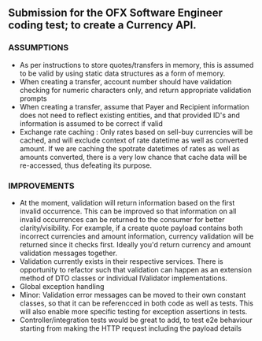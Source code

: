 ## Submission for the OFX Software Engineer coding test; to create a Currency API.

### ASSUMPTIONS
- As per instructions to store quotes/transfers in memory, this is assumed to be valid by using static data structures as a form of memory.
- When creating a transfer, account number should have validation checking for numeric characters only, and return appropriate validation prompts
- When creating a transfer, assume that Payer and Recipient information does not need to reflect existing entities, and that provided ID's and information is assumed to be correct if valid
- Exchange rate caching : Only rates based on sell-buy currencies will be cached, and will exclude context of rate datetime as well as converted amount. If we are caching the spotrate datetimes of rates as well as amounts converted, there is a very low chance that cache data will be re-accessed, thus defeating its purpose.

### IMPROVEMENTS
- At the moment, validation will return information based on the first invalid occurrence. This can be improved so that information on all invalid occurrences can be returned to the consumer for better clarity/visibility. For example, if a create quote payload contains both incorrect currencies and amount information, currency validation will be returned since it checks first. Ideally you'd return currency and amount validation messages together.
- Validation currently exists in their respective services. There is opportunity to refactor such that validation can happen as an extension method of DTO classes or individual IValidator implementations.
- Global exception handling
- Minor: Validation error messages can be moved to their own constant classes, so that it can be referencced in both code as well as tests. This will also enable more specific testing for exception assertions in tests.
- Controller/integration tests would be great to add, to test e2e behaviour starting from making the HTTP request including the payload details
